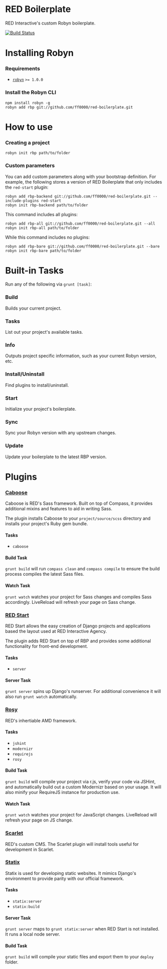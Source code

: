 RED Boilerplate
==========================

RED Interactive's custom Robyn boilerplate.

[![Build Status](https://secure.travis-ci.org/ff0000/red-boilerplate.png?branch=master,develop)](http://travis-ci.org/ff0000/red-boilerplate)


Installing Robyn
================

### Requirements

- [`robyn`](http://github.com/ff0000/robyn) `>= 1.0.0`

### Install the Robyn CLI

```shell
npm install robyn -g
robyn add rbp git://github.com/ff0000/red-boilerplate.git
```

How to use
==========

### Creating a project

```shell
robyn init rbp path/to/folder
```

### Custom parameters

You can add custom parameters along with your bootstrap definition. For example, the following stores a version of RED Boilerplate that only includes the `red-start` plugin:

```shell
robyn add rbp-backend git://github.com/ff0000/red-boilerplate.git --include-plugins red-start
robyn init rbp-backend path/to/folder
```

This command includes all plugins:

```shell
robyn add rbp-all git://github.com/ff0000/red-boilerplate.git --all
robyn init rbp-all path/to/folder
```

While this command includes no plugins:

```shell
robyn add rbp-bare git://github.com/ff0000/red-boilerplate.git --bare
robyn init rbp-bare path/to/folder
```

Built-in Tasks
==========
Run any of the following via `grunt [task]`:

### Build
Builds your current project.

### Tasks
List out your project's available tasks.

### Info
Outputs project specific information, such as your current Robyn version, etc.

### Install/Uninstall
Find plugins to install/uninstall.

### Start
Initialize your project's boilerplate.

### Sync
Sync your Robyn version with any upstream changes.

### Update
Update your boilerplate to the latest RBP version.

Plugins
==========

### [Caboose](https://github.com/ff0000/caboose)
Caboose is RED's Sass framework. Built on top of Compass, it provides additional mixins and features to aid in writing Sass.

The plugin installs Caboose to your `project/source/scss` directory and installs your project's Ruby gem bundle.

#### Tasks
- `caboose`

#### Build Task
`grunt build` will run `compass clean` and `compass compile` to ensure the build process compiles the latest Sass files.

#### Watch Task
`grunt watch` watches your project for Sass changes and compiles Sass accordingly. LiveReload will refresh your page on Sass change.

### [RED Start](https://github.com/ff0000/red-start)
RED Start allows the easy creation of Django projects and applications based the layout used at RED Interactive Agency.

The plugin adds RED Start on top of RBP and provides some additional functionality for front-end development.

#### Tasks
- `server`

#### Server Task
`grunt server` spins up Django's runserver. For additional convenience it will also run `grunt watch` automatically.

### [Rosy](https://github.com/ff0000/rosy)
RED's inhertiable AMD framework.

#### Tasks
- `jshint`
- `modernizr`
- `requirejs`
- `rosy`

#### Build Task
`grunt build` will compile your project via r.js, verify your code via JSHint, and automatically build out a custom Modernizr based on your usage. It will also minify your RequireJS instance for production use.

#### Watch Task
`grunt watch` watches your project for JavaScript changes. LiveReload will refresh your page on JS change.

### [Scarlet](https://github.com/ff0000/scarlet)
RED's custom CMS. The Scarlet plugin will install tools useful for development in Scarlet.

### [Statix](https://github.com/ff0000/statix)
Statix is used for developing static websites. It mimics Django's environment to provide parity with our official framework.

#### Tasks
- `statix:server`
- `statix:build`

#### Server Task
`grunt server` maps to `grunt statix:server` when RED Start is not installed. It runs a local node server.

#### Build Task
`grunt build` will compile your static files and export them to your `deploy` folder.

